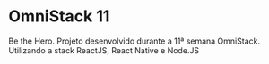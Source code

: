 # OmniStack 11

Be the Hero. Projeto desenvolvido durante a 11ª semana OmniStack. Utilizando a stack ReactJS, React Native e Node.JS
